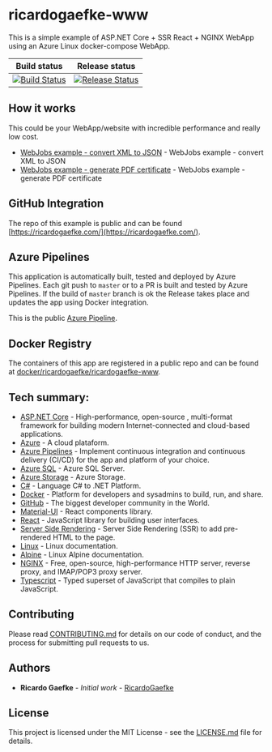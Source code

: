 # ricardogaefke-www

This is a simple example of ASP.NET Core + SSR React + NGINX WebApp using an Azure Linux docker-compose WebApp.

|Build status|Release status|
|---|---|
|[![Build Status](https://dev.azure.com/ricardogaefke/ricardogaefke-www/_apis/build/status/ricardogaefke-www)](https://dev.azure.com/ricardogaefke/ricardogaefke-www/_build?definitionId=31)|[![Release Status](https://vsrm.dev.azure.com/ricardogaefke/_apis/public/Release/badge/473b0ccf-b380-409c-b457-5db0d7566ff8/1/1)](https://dev.azure.com/ricardogaefke/ricardogaefke-www/_release?_a=releases&view=mine&definitionId=1)|

## How it works

This could be your WebApp/website with incredible performance and really low cost.

* [WebJobs example - convert XML to JSON](https://webjobs.ricardogaefke.com/) - WebJobs example - convert XML to JSON
* [WebJobs example - generate PDF certificate](https://pdf.ricardogaefke.com/) - WebJobs example - generate PDF certificate

## GitHub Integration

The repo of this example is public and can be found [https://ricardogaefke.com/](https://ricardogaefke.com/).

## Azure Pipelines

This application is automatically built, tested and deployed by Azure Pipelines. Each git push to `master` or to a PR is built and tested by Azure Pipelines. If the build of `master` branch is ok the Release takes place and updates the app using Docker integration.

This is the public [Azure Pipeline](https://dev.azure.com/ricardogaefke/ricardogaefke-www).

## Docker Registry

The containers of this app are registered in a public repo and can be found at [docker/ricardogaefke/ricardogaefke-www](https://hub.docker.com/r/ricardogaefke/ricardogaefke-www).


## Tech summary:

* [ASP.NET Core](https://docs.microsoft.com/pt-br/aspnet/core/?view=aspnetcore-3.1) - High-performance, open-source , multi-format framework for building modern Internet-connected and cloud-based applications.
* [Azure](https://docs.microsoft.com/pt-br/azure/) - A cloud plataform.
* [Azure Pipelines](https://docs.microsoft.com/pt-br/azure/devops/pipelines/?view=azure-devops) - Implement continuous integration and continuous delivery (CI/CD) for the app and platform of your choice.
* [Azure SQL](https://azure.microsoft.com/pt-br/services/sql-database/campaign/#documentation) - Azure SQL Server.
* [Azure Storage](https://docs.microsoft.com/pt-br/azure/storage/blobs/) - Azure Storage.
* [C#](https://docs.microsoft.com/pt-br/dotnet/csharp/) - Language C# to .NET Platform.
* [Docker](https://docs.docker.com/) - Platform for developers and sysadmins to build, run, and share.
* [GitHub](https://help.github.com/pt/github/getting-started-with-github) - The biggest developer community in the World.
* [Material-UI](https://material-ui.com/pt/) - React components library.
* [React](https://reactjs.org/docs/getting-started.html) - JavaScript library for building user interfaces.
* [Server Side Rendering](https://github.com/guardian/support-frontend/wiki/Server-Side-Rendering) - Server Side Rendering (SSR) to add pre-rendered HTML to the page.
* [Linux](https://linux.die.net/) - Linux documentation.
* [Alpine](https://wiki.alpinelinux.org/wiki/Category_talk:Developer_Documentation) - Linux Alpine documentation.
* [NGINX](https://nginx.org/en/docs/) - Free, open-source, high-performance HTTP server, reverse proxy, and IMAP/POP3 proxy server.
* [Typescript](https://www.typescriptlang.org/) - Typed superset of JavaScript that compiles to plain JavaScript.

## Contributing

Please read [CONTRIBUTING.md](https://github.com/RicardoGaefke/ricardogaefke-www/blob/master/CONTRIBUTING.md) for details on our code of conduct, and the process for submitting pull requests to us.

## Authors

* **Ricardo Gaefke** - *Initial work* - [RicardoGaefke](https://github.com/RicardoGaefke)

## License

This project is licensed under the MIT License - see the [LICENSE.md](https://github.com/RicardoGaefke/ricardogaefke-www/blob/master/LICENSE) file for details.


